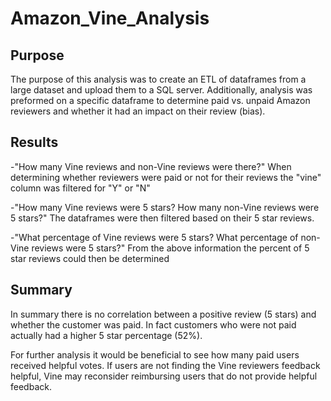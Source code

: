 # Amazon_Vine_Analysis
## Purpose
  The purpose of this analysis was to create an ETL of dataframes from a large dataset and upload them to a SQL server.  Additionally, analysis was preformed on a specific dataframe to determine paid vs. unpaid Amazon reviewers and whether it had an impact on their review (bias).
## Results
  -"How many Vine reviews and non-Vine reviews were there?"
    When determining whether reviewers were paid or not for their reviews the "vine" column was filtered for "Y" or "N"

  -"How many Vine reviews were 5 stars? How many non-Vine reviews were 5 stars?"
    The dataframes were then filtered based on their 5 star reviews.


  -"What percentage of Vine reviews were 5 stars? What percentage of non-Vine reviews were 5 stars?"
    From the above information the percent of 5 star reviews could then be determined


## Summary
  In summary there is no correlation between a positive review (5 stars) and whether the customer was paid.  In fact customers who were not paid actually had a higher 5 star percentage (52%).

  For further analysis it would be beneficial to see how many paid users received helpful votes.  If users are not finding the Vine reviewers feedback helpful, Vine may reconsider reimbursing users that do not provide helpful feedback.
